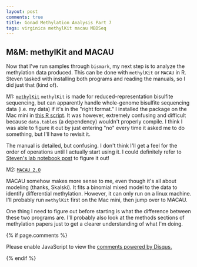 ```yaml
---
layout: post
comments: true
title: Gonad Methylation Analysis Part 7
tags: virginica methylKit macau MBDSeq
---
```


## M&M: methylKit and MACAU

Now that I've run samples through `bismark`, my next step is to analyze the methylation data produced. This can be done with `methylKit` or `MACAU` in R. Steven tasked with installing both programs and reading the manuals, so I did just that (kind of).

M1: [`methylKit`](http://bioconductor.org/packages/3.7/bioc/vignettes/methylKit/inst/doc/methylKit.html)
`methylKit` is made for reduced-representation bisulfite sequencing, but can apparently handle whole-genome bisulfite sequencing data (i.e. my data) if it's in the "right format." I installed the package on the Mac mini in [this R script](https://github.com/RobertsLab/project-virginica-oa/blob/master/analyses/2018-05-01-MethylKit/2018-05-01-MethylKit-Analysis.R). It was however, extremely confusing and difficult because `data.tables` (a dependency) wouldn't properly compile. I think I was able to figure it out by just entering "no" every time it asked me to do something, but I'll have to revisit it. 

The manual is detailed, but confusing. I don't think I'll get a feel for the order of operations until I actually start using it. I could definitely refer to [Steven's lab notebook post](https://sr320.github.io/MethylKittens/) to figure it out! 

M2: [`MACAU 2.O`](http://www.xzlab.org/software/macau/MACAU-R-Manual.pdf)

MACAU somehow makes more sense to me, even though it's all about modeling (thanks, Skalski). It fits a binomial mixed model to the data to identify differential methylation. However, it can only run on a linux machine. I'll probably run `methylKit` first on the Mac mini, then jump over to MACAU. 

One thing I need to figure out before starting is what the difference between these two programs are. I'll probably also look at the methods sections of methylation papers just to get a clearer understanding of what I'm doing.

{% if page.comments %}

<div id="disqus_thread"></div>
<script>

/**
*  RECOMMENDED CONFIGURATION VARIABLES: EDIT AND UNCOMMENT THE SECTION BELOW TO INSERT DYNAMIC VALUES FROM YOUR PLATFORM OR CMS.
*  LEARN WHY DEFINING THESE VARIABLES IS IMPORTANT: https://disqus.com/admin/universalcode/#configuration-variables*/
/*
var disqus_config = function () {
this.page.url = PAGE_URL;  // Replace PAGE_URL with your page's canonical URL variable
this.page.identifier = PAGE_IDENTIFIER; // Replace PAGE_IDENTIFIER with your page's unique identifier variable
};
*/
(function() { // DON'T EDIT BELOW THIS LINE
var d = document, s = d.createElement('script');
s.src = 'https://the-responsible-grad-student.disqus.com/embed.js';
s.setAttribute('data-timestamp', +new Date());
(d.head || d.body).appendChild(s);
})();
</script>
<noscript>Please enable JavaScript to view the <a href="https://disqus.com/?ref_noscript">comments powered by Disqus.</a></noscript>

{% endif %}

<script id="dsq-count-scr" src="//the-responsible-grad-student.disqus.com/count.js" async></script>
